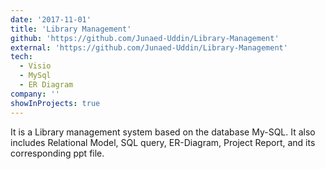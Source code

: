 ```yaml
---
date: '2017-11-01'
title: 'Library Management'
github: 'https://github.com/Junaed-Uddin/Library-Management'
external: 'https://github.com/Junaed-Uddin/Library-Management'
tech:
  - Visio
  - MySql
  - ER Diagram
company: ''
showInProjects: true
---
```


It is a Library management system based on the database My-SQL. It also includes Relational Model, SQL query, ER-Diagram, Project Report, and its corresponding ppt file.
